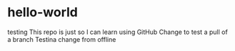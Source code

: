 # hello-world
testing
This repo is just so I can learn using GitHub
Change to test a pull of a branch
Testina change from offline
